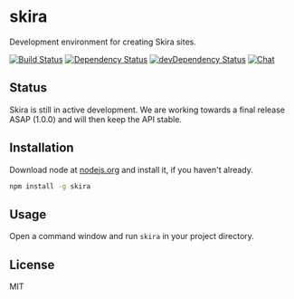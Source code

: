 # skira

Development environment for creating Skira sites.

[![Build Status][ci-image]][ci-url]
[![Dependency Status][deps-image]][deps-url]
[![devDependency Status][devdeps-image]][devdeps-url]
[![Chat][chat-image]][chat-url]

## Status

Skira is still in active development. We are working towards a final release ASAP (1.0.0) and will then keep the API stable.

## Installation

Download node at [nodejs.org](http://nodejs.org) and install it, if you haven't already.

```sh
npm install -g skira
```

## Usage

Open a command window and run `skira` in your project directory.

## License

MIT

[ci-image]: https://img.shields.io/travis/skira-project/skira.svg
[ci-url]: https://travis-ci.org/skira-project/skira
[deps-image]: https://img.shields.io/david/skira-project/skira.svg
[deps-url]: https://david-dm.org/skira-project/skira
[devdeps-image]: https://img.shields.io/david/dev/skira-project/skira.svg
[devdeps-url]: https://david-dm.org/skira-project/skira#info=devDependencies
[chat-image]: https://img.shields.io/gitter/room/skira-project/skira.svg
[chat-url]: https://gitter.im/skira-project/skira

